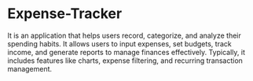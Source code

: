 # Expense-Tracker
It is an application that helps users record, categorize, and analyze their spending habits. It allows users to input expenses, set budgets, track income, and generate reports to manage finances effectively. Typically, it includes features like charts, expense filtering, and recurring transaction management.
